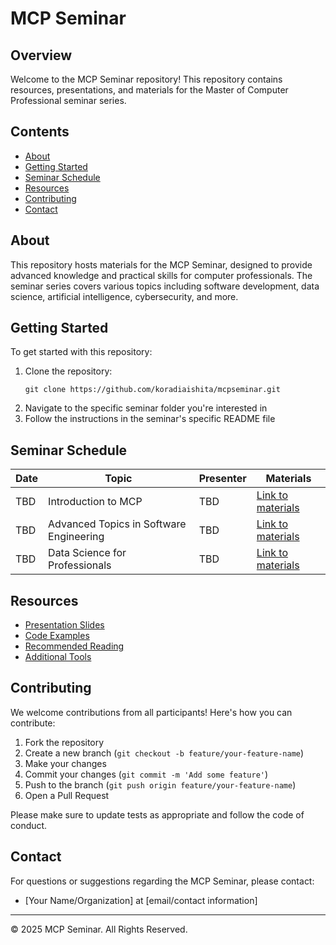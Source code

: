 # MCP Seminar

## Overview
Welcome to the MCP Seminar repository! This repository contains resources, presentations, and materials for the Master of Computer Professional seminar series.

## Contents
- [About](#about)
- [Getting Started](#getting-started)
- [Seminar Schedule](#seminar-schedule)
- [Resources](#resources)
- [Contributing](#contributing)
- [Contact](#contact)

## About
This repository hosts materials for the MCP Seminar, designed to provide advanced knowledge and practical skills for computer professionals. The seminar series covers various topics including software development, data science, artificial intelligence, cybersecurity, and more.

## Getting Started
To get started with this repository:

1. Clone the repository:
   ```
   git clone https://github.com/koradiaishita/mcpseminar.git
   ```
2. Navigate to the specific seminar folder you're interested in
3. Follow the instructions in the seminar's specific README file

## Seminar Schedule
| Date | Topic | Presenter | Materials |
|------|-------|-----------|-----------|
| TBD  | Introduction to MCP | TBD | [Link to materials](#) |
| TBD  | Advanced Topics in Software Engineering | TBD | [Link to materials](#) |
| TBD  | Data Science for Professionals | TBD | [Link to materials](#) |

## Resources
- [Presentation Slides](#)
- [Code Examples](#)
- [Recommended Reading](#)
- [Additional Tools](#)

## Contributing
We welcome contributions from all participants! Here's how you can contribute:

1. Fork the repository
2. Create a new branch (`git checkout -b feature/your-feature-name`)
3. Make your changes
4. Commit your changes (`git commit -m 'Add some feature'`)
5. Push to the branch (`git push origin feature/your-feature-name`)
6. Open a Pull Request

Please make sure to update tests as appropriate and follow the code of conduct.

## Contact
For questions or suggestions regarding the MCP Seminar, please contact:
- [Your Name/Organization] at [email/contact information]

---

© 2025 MCP Seminar. All Rights Reserved.
